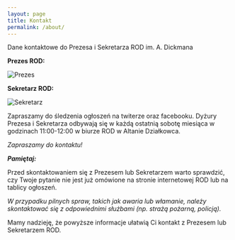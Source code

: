 ```yaml
---
layout: page
title: Kontakt
permalink: /about/
---
```

Dane kontaktowe do Prezesa i Sekretarza ROD im. A. Dickmana

**Prezes ROD:**

![Prezes](https://magnetofield.github.io/ROD/assets/presio.png)

**Sekretarz ROD:**

![Sekretarz](https://magnetofield.github.io/ROD/assets/sekres.png)

Zapraszamy do śledzenia ogłoszeń na twiterze oraz facebooku.
Dyżury Prezesa i Sekretarza odbywają się w każdą ostatnią sobotę miesiąca w godzinach 11:00-12:00 w biurze ROD w Altanie Działkowca.

_Zapraszamy do kontaktu!_

***Pamiętaj:***

Przed skontaktowaniem się z Prezesem lub Sekretarzem warto sprawdzić, czy Twoje pytanie nie jest już omówione na stronie internetowej ROD lub na tablicy ogłoszeń.

_W przypadku pilnych spraw, takich jak awaria lub włamanie, należy skontaktować się z odpowiednimi służbami (np. strażą pożarną, policją)._

Mamy nadzieję, że powyższe informacje ułatwią Ci kontakt z Prezesem lub Sekretarzem ROD.
